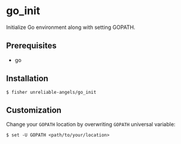 # go_init

Initialize Go environment along with setting GOPATH.

## Prerequisites

- go

## Installation

```
$ fisher unreliable-angels/go_init
```

## Customization

Change your `GOPATH` location by overwriting `GOPATH` universal variable:

```
$ set -U GOPATH <path/to/your/location>
```
